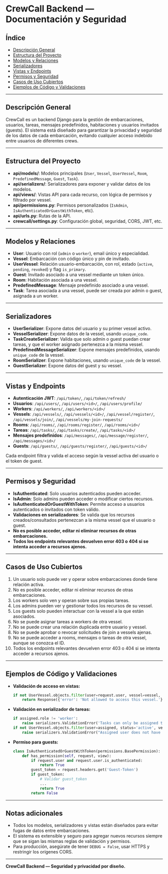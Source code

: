 # CrewCall Backend — Documentación y Seguridad

## Índice
- [Descripción General](#descripción-general)
- [Estructura del Proyecto](#estructura-del-proyecto)
- [Modelos y Relaciones](#modelos-y-relaciones)
- [Serializadores](#serializadores)
- [Vistas y Endpoints](#vistas-y-endpoints)
- [Permisos y Seguridad](#permisos-y-seguridad)
- [Casos de Uso Cubiertos](#casos-de-uso-cubiertos)
- [Ejemplos de Código y Validaciones](#ejemplos-de-código-y-validaciones)

---

## Descripción General
CrewCall es un backend Django para la gestión de embarcaciones, usuarios, tareas, mensajes predefinidos, habitaciones y usuarios invitados (guests). El sistema está diseñado para garantizar la privacidad y seguridad de los datos de cada embarcación, evitando cualquier acceso indebido entre usuarios de diferentes crews.

---

## Estructura del Proyecto

- **api/models/**: Modelos principales (`User`, `Vessel`, `UserVessel`, `Room`, `PredefinedMessage`, `Guest`, `Task`).
- **api/serializers/**: Serializadores para exponer y validar datos de los modelos.
- **api/views/**: Vistas API para cada recurso, con lógica de permisos y filtrado por vessel.
- **api/permissions.py**: Permisos personalizados (`IsAdmin`, `IsAuthenticatedOrGuestWithToken`, etc).
- **api/urls.py**: Rutas de la API.
- **crewcall/settings.py**: Configuración global, seguridad, CORS, JWT, etc.

---

## Modelos y Relaciones

- **User**: Usuario con rol (`admin` o `worker`), email único y especialidad.
- **Vessel**: Embarcación con código único y pin de invitado.
- **UserVessel**: Relación usuario-embarcación, con rol, estado (`active`, `pending`, `revoked`) y flag `is_primary`.
- **Guest**: Invitado asociado a una vessel mediante un token único.
- **Room**: Habitación asociada a una vessel.
- **PredefinedMessage**: Mensaje predefinido asociado a una vessel.
- **Task**: Tarea asociada a una vessel, puede ser creada por admin o guest, asignada a un worker.

---

## Serializadores

- **UserSerializer**: Expone datos del usuario y su primer vessel activo.
- **VesselSerializer**: Expone datos de la vessel, usando `unique_code`.
- **TaskCreateSerializer**: Valida que solo admin o guest puedan crear tareas, y que el worker asignado pertenezca a la misma vessel.
- **PredefinedMessageSerializer**: Expone mensajes predefinidos, usando `unique_code` de la vessel.
- **RoomSerializer**: Expone habitaciones, usando `unique_code` de la vessel.
- **GuestSerializer**: Expone datos del guest y su vessel.

---

## Vistas y Endpoints

- **Autenticación JWT**: `/api/token/`, `/api/token/refresh/`
- **Usuarios**: `/api/users/`, `/api/users/<id>/`, `/api/users/profile/`
- **Workers**: `/api/workers/`, `/api/workers/<id>/`
- **Vessels**: `/api/vessels/`, `/api/vessels/<id>/`, `/api/vessel/register/`, `/api/vessels/join/`, `/api/vessels/my-join-requests/`
- **Rooms**: `/api/rooms/`, `/api/rooms/register/`, `/api/rooms/<id>/`
- **Tareas**: `/api/tasks/`, `/api/tasks/create/`, `/api/tasks/<id>/`
- **Mensajes predefinidos**: `/api/messages/`, `/api/message/register/`, `/api/messages/<id>/`
- **Guests**: `/api/guests/`, `/api/guests/register/`, `/api/guests/<id>/`

Cada endpoint filtra y valida el acceso según la vessel activa del usuario o el token de guest.

---

## Permisos y Seguridad

- **IsAuthenticated**: Solo usuarios autenticados pueden acceder.
- **IsAdmin**: Solo admins pueden acceder o modificar ciertos recursos.
- **IsAuthenticatedOrGuestWithToken**: Permite acceso a usuarios autenticados o invitados con token válido.
- **Validaciones en serializadores**: Se valida que los recursos creados/consultados pertenezcan a la misma vessel que el usuario o guest.
- **No es posible acceder, editar ni eliminar recursos de otras embarcaciones.**
- **Todos los endpoints relevantes devuelven error 403 o 404 si se intenta acceder a recursos ajenos.**

---

## Casos de Uso Cubiertos

1. Un usuario solo puede ver y operar sobre embarcaciones donde tiene relación activa.
2. No es posible acceder, editar ni eliminar recursos de otras embarcaciones.
3. Los workers solo ven y operan sobre sus propias tareas.
4. Los admins pueden ver y gestionar todos los recursos de su vessel.
5. Los guests solo pueden interactuar con la vessel a la que están asociados.
6. No se puede asignar tareas a workers de otra vessel.
7. No se puede crear una relación duplicada entre usuario y vessel.
8. No se puede aprobar o revocar solicitudes de join a vessels ajenas.
9. No se puede acceder a rooms, mensajes o tareas de otra vessel, aunque se conozca el ID.
10. Todos los endpoints relevantes devuelven error 403 o 404 si se intenta acceder a recursos ajenos.

---

## Ejemplos de Código y Validaciones

- **Validación de acceso en vistas:**
  ```python
  if not UserVessel.objects.filter(user=request.user, vessel=vessel, status='active').exists():
      return Response({'error': 'Not allowed to access this vessel.'}, status=status.HTTP_403_FORBIDDEN)
  ```
- **Validación en serializador de tareas:**
  ```python
  if assigned.role != 'worker':
      raise serializers.ValidationError('Tasks can only be assigned to users with role worker.')
  if not UserVessel.objects.filter(user=assigned, status='active', vessel=creator_vessel).exists():
      raise serializers.ValidationError("Assigned user does not have an active vessel in this crew.")
  ```
- **Permiso para guests:**
  ```python
  class IsAuthenticatedOrGuestWithToken(permissions.BasePermission):
      def has_permission(self, request, view):
          if request.user and request.user.is_authenticated:
              return True
          guest_token = request.headers.get('Guest-Token')
          if guest_token:
              # Validar guest_token
              ...
              return True
          return False
  ```

---

## Notas adicionales
- Todos los modelos, serializadores y vistas están diseñados para evitar fugas de datos entre embarcaciones.
- El sistema es extensible y seguro para agregar nuevos recursos siempre que se sigan las mismas reglas de validación y permisos.
- Para producción, asegúrate de tener `DEBUG = False`, usar HTTPS y restringir los orígenes CORS.

---

**CrewCall Backend — Seguridad y privacidad por diseño.** 